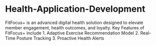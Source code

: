 # Health-Application-Development
FitFocus+ is an advanced digital health solution designed to elevate member engagement, health outcomes, and loyalty. Key Features of FitFocus+ include 1. Adaptive Exercise Recommendation Model 2. Real-Time Posture Tracking 3. Proactive Health Alerts
